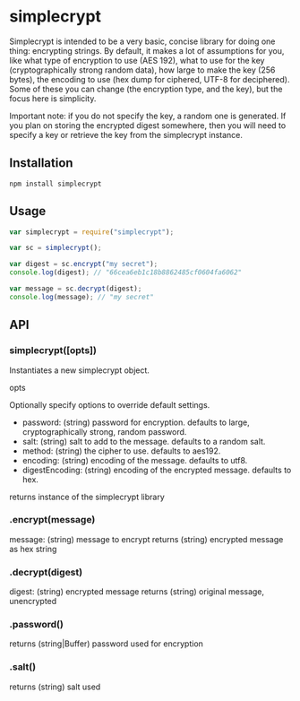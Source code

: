 # simplecrypt

Simplecrypt is intended to be a very basic, concise library for doing
one thing: encrypting strings.  By default, it makes a lot of assumptions
for you, like what type of encryption to use (AES 192), what to use for
the key (cryptographically strong random data), how large to make the
key (256 bytes), the encoding to use (hex dump for ciphered, UTF-8 for
deciphered).  Some of these you can change (the encryption type, and the
key), but the focus here is simplicity.

Important note: if you do not specify the key, a random one is generated.
If you plan on storing the encrypted digest somewhere, then you will need
to specify a key or retrieve the key from the simplecrypt instance.

## Installation

```
npm install simplecrypt
```

## Usage

```javascript
var simplecrypt = require("simplecrypt");

var sc = simplecrypt();

var digest = sc.encrypt("my secret");
console.log(digest); // "66cea6eb1c18b8862485cf0604fa6062"

var message = sc.decrypt(digest);
console.log(message); // "my secret"
```

## API

### simplecrypt([opts])

Instantiates a new simplecrypt object.

opts

Optionally specify options to override default settings.

 - password: (string) password for encryption. defaults to large, cryptographically strong, random password.
 - salt: (string) salt to add to the message.  defaults to a random salt.
 - method: (string) the cipher to use.  defaults to aes192.
 - encoding: (string) encoding of the message. defaults to utf8.
 - digestEncoding: (string) encoding of the encrypted message. defaults to hex.

returns instance of the simplecrypt library

### .encrypt(message)

message: (string) message to encrypt
returns (string) encrypted message as hex string

### .decrypt(digest)

digest: (string) encrypted message
returns (string) original message, unencrypted

### .password()

returns (string|Buffer) password used for encryption

### .salt()

returns (string) salt used
